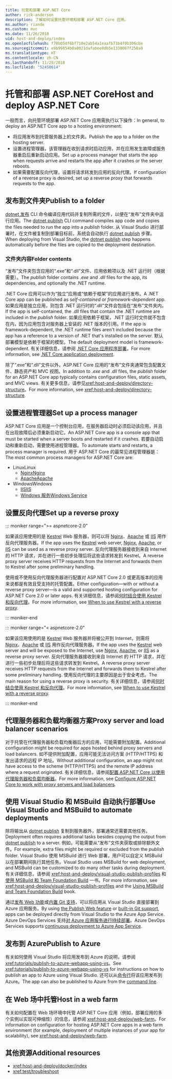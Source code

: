 ```yaml
---
title: 托管和部署 ASP.NET Core
author: rick-anderson
description: 了解如何设置托管环境和部署 ASP.NET Core 应用。
ms.author: riande
ms.custom: mvc
ms.date: 11/26/2018
uid: host-and-deploy/index
ms.openlocfilehash: f70b05df6bf710e2ab54a1eaafb71b4f9b306cbe
ms.sourcegitcommit: e9b99854b0a8021dafabee0db5e1338067f250a9
ms.translationtype: HT
ms.contentlocale: zh-CN
ms.lasthandoff: 11/28/2018
ms.locfileid: "52450614"
---
```

# <a name="host-and-deploy-aspnet-core"></a><span data-ttu-id="53856-103">托管和部署 ASP.NET Core</span><span class="sxs-lookup"><span data-stu-id="53856-103">Host and deploy ASP.NET Core</span></span>

<span data-ttu-id="53856-104">一般而言，向托管环境部署 ASP.NET Core 应用需执行以下操作：</span><span class="sxs-lookup"><span data-stu-id="53856-104">In general, to deploy an ASP.NET Core app to a hosting environment:</span></span>

* <span data-ttu-id="53856-105">将应用发布到托管服务器上的文件夹。</span><span class="sxs-lookup"><span data-stu-id="53856-105">Publish the app to a folder on the hosting server.</span></span>
* <span data-ttu-id="53856-106">设置进程管理器，该管理器在收到请求时启动应用，并在应用发生故障或服务器重启后重新启动应用。</span><span class="sxs-lookup"><span data-stu-id="53856-106">Set up a process manager that starts the app when requests arrive and restarts the app after it crashes or the server reboots.</span></span>
* <span data-ttu-id="53856-107">如果需要配置反向代理，设置将请求转发到应用的反向代理。</span><span class="sxs-lookup"><span data-stu-id="53856-107">If configuration of a reverse proxy is desired, set up a reverse proxy that forwards requests to the app.</span></span>

## <a name="publish-to-a-folder"></a><span data-ttu-id="53856-108">发布到文件夹</span><span class="sxs-lookup"><span data-stu-id="53856-108">Publish to a folder</span></span>

<span data-ttu-id="53856-109">[dotnet 发布](/dotnet/articles/core/tools/dotnet-publish) CLI 命令编译应用代码并复制所需的文件，以便在“发布”文件夹中运行应用。</span><span class="sxs-lookup"><span data-stu-id="53856-109">The [dotnet publish](/dotnet/articles/core/tools/dotnet-publish) CLI command compiles app code and copies the files needed to run the app into a *publish* folder.</span></span> <span data-ttu-id="53856-110">从 Visual Studio 进行部署时，在文件被复制到部署目标前，系统会自动执行 [dotnet publish](/dotnet/core/tools/dotnet-publish) 步骤。</span><span class="sxs-lookup"><span data-stu-id="53856-110">When deploying from Visual Studio, the [dotnet publish](/dotnet/core/tools/dotnet-publish) step happens automatically before the files are copied to the deployment destination.</span></span>

### <a name="folder-contents"></a><span data-ttu-id="53856-111">文件夹内容</span><span class="sxs-lookup"><span data-stu-id="53856-111">Folder contents</span></span>

<span data-ttu-id="53856-112">“发布”文件夹包含应用的“.exe”和“.dll”文件、应用依赖项以及 .NET 运行时（根据需要）。</span><span class="sxs-lookup"><span data-stu-id="53856-112">The *publish* folder contains *.exe* and *.dll* files for the app, its dependencies, and optionally the .NET runtime.</span></span>

<span data-ttu-id="53856-113">.NET Core 应用可以作为“独立”应用或“依赖于框架”的应用进行发布。</span><span class="sxs-lookup"><span data-stu-id="53856-113">A .NET Core app can be published as *self-contained* or *framework-dependent* app.</span></span> <span data-ttu-id="53856-114">如果应用是独立应用，则包含 .NET 运行时的“.dll”文件会包括在“发布”文件夹内。</span><span class="sxs-lookup"><span data-stu-id="53856-114">If the app is self-contained, the *.dll* files that contain the .NET runtime are included in the *publish* folder.</span></span> <span data-ttu-id="53856-115">如果应用依赖于框架，.NET 运行时文件就不包含在内，因为应用包含对服务器上安装的 .NET 版本的引用。</span><span class="sxs-lookup"><span data-stu-id="53856-115">If the app is framework-dependent, the .NET runtime files aren't included because the app has a reference to a version of .NET that's installed on the server.</span></span> <span data-ttu-id="53856-116">默认部署模型是依赖于框架的模型。</span><span class="sxs-lookup"><span data-stu-id="53856-116">The default deployment model is framework-dependent.</span></span> <span data-ttu-id="53856-117">有关详细信息，请参阅 [.NET Core 应用程序部署](/dotnet/articles/core/deploying/index)。</span><span class="sxs-lookup"><span data-stu-id="53856-117">For more information, see [.NET Core application deployment](/dotnet/articles/core/deploying/index).</span></span>

<span data-ttu-id="53856-118">除了“.exe”和“.dll”文件以外，ASP.NET Core 应用的“发布”文件夹通常包含配置文件、静态资产和 MVC 视图。</span><span class="sxs-lookup"><span data-stu-id="53856-118">In addition to *.exe* and *.dll* files, the *publish* folder for an ASP.NET Core app typically contains configuration files, static assets, and MVC views.</span></span> <span data-ttu-id="53856-119">有关更多信息，请参见<xref:host-and-deploy/directory-structure>。</span><span class="sxs-lookup"><span data-stu-id="53856-119">For more information, see <xref:host-and-deploy/directory-structure>.</span></span>

## <a name="set-up-a-process-manager"></a><span data-ttu-id="53856-120">设置进程管理器</span><span class="sxs-lookup"><span data-stu-id="53856-120">Set up a process manager</span></span>

<span data-ttu-id="53856-121">ASP.NET Core 应用是一个控制台应用，在服务器启动时必须启动该应用，并且在出现故障后必须重新启动它。</span><span class="sxs-lookup"><span data-stu-id="53856-121">An ASP.NET Core app is a console app that must be started when a server boots and restarted if it crashes.</span></span> <span data-ttu-id="53856-122">若要自动启动和重新启动，需要使用进程管理器。</span><span class="sxs-lookup"><span data-stu-id="53856-122">To automate starts and restarts, a process manager is required.</span></span> <span data-ttu-id="53856-123">用于 ASP.NET Core 的最常见进程管理器是：</span><span class="sxs-lookup"><span data-stu-id="53856-123">The most common process managers for ASP.NET Core are:</span></span>

* <span data-ttu-id="53856-124">Linux</span><span class="sxs-lookup"><span data-stu-id="53856-124">Linux</span></span>
  * [<span data-ttu-id="53856-125">Nginx</span><span class="sxs-lookup"><span data-stu-id="53856-125">Nginx</span></span>](xref:host-and-deploy/linux-nginx)
  * [<span data-ttu-id="53856-126">Apache</span><span class="sxs-lookup"><span data-stu-id="53856-126">Apache</span></span>](xref:host-and-deploy/linux-apache)
* <span data-ttu-id="53856-127">Windows</span><span class="sxs-lookup"><span data-stu-id="53856-127">Windows</span></span>
  * [<span data-ttu-id="53856-128">IIS</span><span class="sxs-lookup"><span data-stu-id="53856-128">IIS</span></span>](xref:host-and-deploy/iis/index)
  * [<span data-ttu-id="53856-129">Windows 服务</span><span class="sxs-lookup"><span data-stu-id="53856-129">Windows Service</span></span>](xref:host-and-deploy/windows-service)

## <a name="set-up-a-reverse-proxy"></a><span data-ttu-id="53856-130">设置反向代理</span><span class="sxs-lookup"><span data-stu-id="53856-130">Set up a reverse proxy</span></span>

::: moniker range=">= aspnetcore-2.0"

<span data-ttu-id="53856-131">如果该应用使用的是 [Kestrel](xref:fundamentals/servers/kestrel) Web 服务器，则可以将 [Nginx](xref:host-and-deploy/linux-nginx)、[Apache](xref:host-and-deploy/linux-apache) 或 [IIS](xref:host-and-deploy/iis/index) 用作反向代理服务器。</span><span class="sxs-lookup"><span data-stu-id="53856-131">If the app uses the [Kestrel](xref:fundamentals/servers/kestrel) web server, [Nginx](xref:host-and-deploy/linux-nginx), [Apache](xref:host-and-deploy/linux-apache), or [IIS](xref:host-and-deploy/iis/index) can be used as a reverse proxy server.</span></span> <span data-ttu-id="53856-132">反向代理服务器接收到来自 Internet 的 HTTP 请求，并在进行一些初步处理后将这些请求转发到 Kestrel。</span><span class="sxs-lookup"><span data-stu-id="53856-132">A reverse proxy server receives HTTP requests from the Internet and forwards them to Kestrel after some preliminary handling.</span></span>

<span data-ttu-id="53856-133">使用或不使用反向代理服务器进行配置对 ASP.NET Core 2.0 或更高版本的应用来说都是有效且受支持的托管配置。</span><span class="sxs-lookup"><span data-stu-id="53856-133">Either configuration&mdash;with or without a reverse proxy server&mdash;is a valid and supported hosting configuration for ASP.NET Core 2.0 or later apps.</span></span> <span data-ttu-id="53856-134">有关详细信息，请参阅[何时结合使用 Kestrel 和反向代理](xref:fundamentals/servers/kestrel#when-to-use-kestrel-with-a-reverse-proxy)。</span><span class="sxs-lookup"><span data-stu-id="53856-134">For more information, see [When to use Kestrel with a reverse proxy](xref:fundamentals/servers/kestrel#when-to-use-kestrel-with-a-reverse-proxy).</span></span>

::: moniker-end

::: moniker range="< aspnetcore-2.0"

<span data-ttu-id="53856-135">如果该应用使用的是 [Kestrel](xref:fundamentals/servers/kestrel) Web 服务器并将被公开到 Internet，则需将 [Nginx](xref:host-and-deploy/linux-nginx)、[Apache](xref:host-and-deploy/linux-apache) 或 [IIS](xref:host-and-deploy/iis/index) 用作反向代理服务器。</span><span class="sxs-lookup"><span data-stu-id="53856-135">If the app uses the [Kestrel](xref:fundamentals/servers/kestrel) web server and will be exposed to the Internet, use [Nginx](xref:host-and-deploy/linux-nginx), [Apache](xref:host-and-deploy/linux-apache), or [IIS](xref:host-and-deploy/iis/index) as a reverse proxy server.</span></span> <span data-ttu-id="53856-136">反向代理服务器接收到来自 Internet 的 HTTP 请求，并在进行一些初步处理后将这些请求转发到 Kestrel。</span><span class="sxs-lookup"><span data-stu-id="53856-136">A reverse proxy server receives HTTP requests from the Internet and forwards them to Kestrel after some preliminary handling.</span></span> <span data-ttu-id="53856-137">使用反向代理的主要原因是出于安全考虑。</span><span class="sxs-lookup"><span data-stu-id="53856-137">The main reason for using a reverse proxy is security.</span></span> <span data-ttu-id="53856-138">有关详细信息，请参阅[何时结合使用 Kestrel 和反向代理](xref:fundamentals/servers/kestrel?tabs=aspnetcore1x#when-to-use-kestrel-with-a-reverse-proxy)。</span><span class="sxs-lookup"><span data-stu-id="53856-138">For more information, see [When to use Kestrel with a reverse proxy](xref:fundamentals/servers/kestrel?tabs=aspnetcore1x#when-to-use-kestrel-with-a-reverse-proxy).</span></span>

::: moniker-end

## <a name="proxy-server-and-load-balancer-scenarios"></a><span data-ttu-id="53856-139">代理服务器和负载均衡器方案</span><span class="sxs-lookup"><span data-stu-id="53856-139">Proxy server and load balancer scenarios</span></span>

<span data-ttu-id="53856-140">对于托管在代理服务器和负载均衡器后方的应用，可能需要附加配置。</span><span class="sxs-lookup"><span data-stu-id="53856-140">Additional configuration might be required for apps hosted behind proxy servers and load balancers.</span></span> <span data-ttu-id="53856-141">如不提供附加配置，应用可能无法访问方案 (HTTP/HTTPS) 和发出请求的远程 IP 地址。</span><span class="sxs-lookup"><span data-stu-id="53856-141">Without additional configuration, an app might not have access to the scheme (HTTP/HTTPS) and the remote IP address where a request originated.</span></span> <span data-ttu-id="53856-142">有关详细信息，请参阅[配置 ASP.NET Core 以使用代理服务器和负载均衡器](xref:host-and-deploy/proxy-load-balancer)。</span><span class="sxs-lookup"><span data-stu-id="53856-142">For more information, see [Configure ASP.NET Core to work with proxy servers and load balancers](xref:host-and-deploy/proxy-load-balancer).</span></span>

## <a name="use-visual-studio-and-msbuild-to-automate-deployments"></a><span data-ttu-id="53856-143">使用 Visual Studio 和 MSBuild 自动执行部署</span><span class="sxs-lookup"><span data-stu-id="53856-143">Use Visual Studio and MSBuild to automate deployments</span></span>

<span data-ttu-id="53856-144">除将输出从 [dotnet publish](/dotnet/core/tools/dotnet-publish) 复制到服务器外，部署通常还需要其他任务。</span><span class="sxs-lookup"><span data-stu-id="53856-144">Deployment often requires additional tasks besides copying the output from [dotnet publish](/dotnet/core/tools/dotnet-publish) to a server.</span></span> <span data-ttu-id="53856-145">例如，可能需要从“发布”文件夹获取或排除额外文件。</span><span class="sxs-lookup"><span data-stu-id="53856-145">For example, extra files might be required or excluded from the *publish* folder.</span></span> <span data-ttu-id="53856-146">Visual Studio 使用 MSBuild 进行 Web 部署，用户可以自定义 MSBuild 以在部署期间执行其他任务。</span><span class="sxs-lookup"><span data-stu-id="53856-146">Visual Studio uses MSBuild for web deployment, and MSBuild can be customized to do many other tasks during deployment.</span></span> <span data-ttu-id="53856-147">有关详细信息，请参阅 <xref:host-and-deploy/visual-studio-publish-profiles> 和[使用 MSBuild 和 Team Foundation Build](http://msbuildbook.com/) 一书。</span><span class="sxs-lookup"><span data-stu-id="53856-147">For more information, see <xref:host-and-deploy/visual-studio-publish-profiles> and the [Using MSBuild and Team Foundation Build](http://msbuildbook.com/) book.</span></span>

<span data-ttu-id="53856-148">通过[发布 Web 功能](xref:tutorials/publish-to-azure-webapp-using-vs)或[内置 Git 支持](xref:host-and-deploy/azure-apps/azure-continuous-deployment)，可以将应用从 Visual Studio 直接部署到 Azure 应用服务。</span><span class="sxs-lookup"><span data-stu-id="53856-148">By using [the Publish Web feature](xref:tutorials/publish-to-azure-webapp-using-vs) or [built-in Git support](xref:host-and-deploy/azure-apps/azure-continuous-deployment), apps can be deployed directly from Visual Studio to the Azure App Service.</span></span> <span data-ttu-id="53856-149">Azure DevOps Services 支持[对 Azure 应用服务进行持续部署](/azure/devops/pipelines/targets/webapp)。</span><span class="sxs-lookup"><span data-stu-id="53856-149">Azure DevOps Services supports [continuous deployment to Azure App Service](/azure/devops/pipelines/targets/webapp).</span></span>

## <a name="publish-to-azure"></a><span data-ttu-id="53856-150">发布到 Azure</span><span class="sxs-lookup"><span data-stu-id="53856-150">Publish to Azure</span></span>

<span data-ttu-id="53856-151">有关如何使用 Visual Studio 将应用发布到 Azure 的说明，请参阅 <xref:tutorials/publish-to-azure-webapp-using-vs>。</span><span class="sxs-lookup"><span data-stu-id="53856-151">See <xref:tutorials/publish-to-azure-webapp-using-vs> for instructions on how to publish an app to Azure using Visual Studio.</span></span> <span data-ttu-id="53856-152">还可以从[命令行](/azure/app-service/app-service-web-get-started-dotnet)将该应用发布到 Azure。</span><span class="sxs-lookup"><span data-stu-id="53856-152">The app can also be published to Azure from the [command line](/azure/app-service/app-service-web-get-started-dotnet).</span></span>

## <a name="host-in-a-web-farm"></a><span data-ttu-id="53856-153">在 Web 场中托管</span><span class="sxs-lookup"><span data-stu-id="53856-153">Host in a web farm</span></span>

<span data-ttu-id="53856-154">有关如何配置在 Web 场环境中托管 ASP.NET Core 应用（例如，部署应用的多个实例以实现可伸缩性）的信息，请参阅 <xref:host-and-deploy/web-farm>。</span><span class="sxs-lookup"><span data-stu-id="53856-154">For information on configuration for hosting ASP.NET Core apps in a web farm environment (for example, deployment of multiple instances of your app for scalability), see <xref:host-and-deploy/web-farm>.</span></span>

## <a name="additional-resources"></a><span data-ttu-id="53856-155">其他资源</span><span class="sxs-lookup"><span data-stu-id="53856-155">Additional resources</span></span>

* <xref:host-and-deploy/docker/index>
* <xref:test/troubleshoot>
